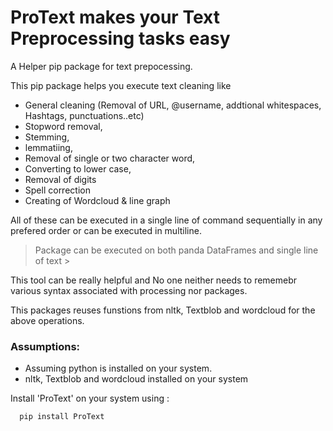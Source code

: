 # ProText makes your Text Preprocessing tasks easy

A Helper pip package for text prepocessing. 

This pip package helps you execute text cleaning like 

+ General cleaning (Removal of URL, @username, addtional whitespaces, Hashtags, punctuations..etc)
+ Stopword removal, 
+ Stemming, 
+ lemmatiing, 
+ Removal of single or two character word, 
+ Converting to lower case,
+ Removal of digits
+ Spell correction
+ Creating of Wordcloud & line graph

All of these can be executed in a single line of command sequentially in any prefered order or can be executed in multiline.

> Package can be executed on both panda DataFrames and single line of text >

This tool can be really helpful and No one neither needs to rememebr various syntax associated with processing nor packages.

This packages reuses funstions from nltk, Textblob and wordcloud for the above operations.

### Assumptions:
- Assuming python is installed on your system.
- nltk, Textblob and wordcloud installed on your system

Install 'ProText' on your system using :

``` 
  pip install ProText
```


